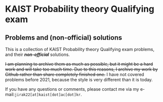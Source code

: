 KAIST Probability theory Qualifying exam
======
Problems and (non-official) solutions
------

This is a collection of KAIST Probability theory Qualifying exam problems, and their ***non-official*** solutions. 

~~I am planning to archive them as much as possible, but it might be a hard work and will take too much time. Due to this reasons, I archive my work by Github rather than share completely finished one.~~ I have not covered problems before 2021, because the style is very different than it is today. 

If you have any questions or comments, please contact me via my e-mail:`jirak22[at]kaist[dot]ac[dot]kr`.